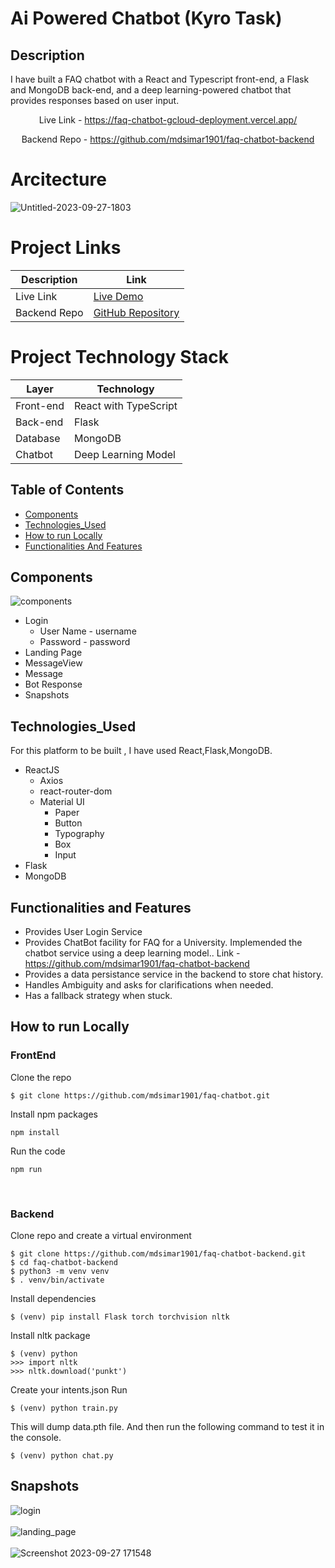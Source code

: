 # Ai Powered Chatbot (Kyro Task)

## Description

I have built a FAQ chatbot with a React and Typescript front-end, a Flask and MongoDB back-end, and a deep learning-powered chatbot that provides responses based on user input.

<center>

Live Link - https://faq-chatbot-gcloud-deployment.vercel.app/

Backend Repo - https://github.com/mdsimar1901/faq-chatbot-backend

</center>

# Arcitecture

![Untitled-2023-09-27-1803](https://github.com/mdsimar1901/faq-chatbot/assets/66200713/8330da20-a966-42a1-bfb4-0b6b1683e633)


# Project Links

| Description  | Link                                                                    |
| ------------ | ----------------------------------------------------------------------- |
| Live Link    | [Live Demo](https://faq-chatbot-gcloud-deployment.vercel.app/)          |
| Backend Repo | [GitHub Repository](https://github.com/mdsimar1901/faq-chatbot-backend) |

# Project Technology Stack

| Layer     | Technology            |
| --------- | --------------------- |
| Front-end | React with TypeScript |
| Back-end  | Flask                 |
| Database  | MongoDB               |
| Chatbot   | Deep Learning Model   |

## Table of Contents

- [Components](#components)
- [Technologies_Used](#technologiesused)
- [How to run Locally](#local)
- [Functionalities And Features](#features)

## Components

![components](https://github.com/mdsimar1901/faq-chatbot/assets/66200713/cc44e839-9c56-4223-b48c-4ec5d12abcb0)

- Login
  - User Name - username
  - Password - password
- Landing Page
- MessageView
- Message
- Bot Response
- Snapshots

## Technologies_Used

For this platform to be built , I have used React,Flask,MongoDB.

- ReactJS
  - Axios
  - react-router-dom
  - Material UI
    - Paper
    - Button
    - Typography
    - Box
    - Input
- Flask
- MongoDB

## Functionalities and Features

- Provides User Login Service
- Provides ChatBot facility for FAQ for a University. Implemended the chatbot service using a deep learning model.. Link - https://github.com/mdsimar1901/faq-chatbot-backend
- Provides a data persistance service in the backend to store chat history.
- Handles Ambiguity and asks for clarifications when needed.
- Has a fallback strategy when stuck.

## How to run Locally

### FrontEnd

Clone the repo

```
$ git clone https://github.com/mdsimar1901/faq-chatbot.git
```

Install npm packages

```
npm install
```

Run the code

```
npm run
```

<br />

### Backend

Clone repo and create a virtual environment

```
$ git clone https://github.com/mdsimar1901/faq-chatbot-backend.git
$ cd faq-chatbot-backend
$ python3 -m venv venv
$ . venv/bin/activate
```

Install dependencies

```
$ (venv) pip install Flask torch torchvision nltk
```

Install nltk package

```
$ (venv) python
>>> import nltk
>>> nltk.download('punkt')
```

Create your intents.json
Run

```
$ (venv) python train.py
```

This will dump data.pth file. And then run
the following command to test it in the console.

```
$ (venv) python chat.py
```

## Snapshots

![login](https://github.com/mdsimar1901/faq-chatbot/assets/66200713/ae97102d-63f7-49be-98a9-a0b7211d067a)
<br />
<br />
![landing_page](https://github.com/mdsimar1901/faq-chatbot/assets/66200713/c50520fe-a608-48f0-9840-66d35ff682d3)
<br />
<br/>
![Screenshot 2023-09-27 171548](https://github.com/mdsimar1901/faq-chatbot/assets/66200713/a3d5f019-0d01-41c1-95f3-b949fe39d25e)
<br/>
<br />
